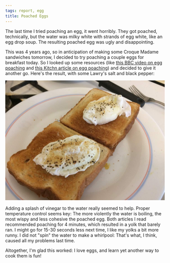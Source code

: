 ```yaml
---
tags: report, egg
title: Poached Eggs
---
```


The last time I tried poaching an egg, it went horribly. They got
poached, technically, but the water was milky white with strands of egg
white, like an egg drop soup. The resulting poached egg was ugly and
disappointing.

This was 4 years ago, so in anticipation of making some Croque Madame
sandwiches tomorrow, I decided to try poaching a couple eggs for
breakfast today. So I looked up some resources (like [this BBC video on
egg
poaching](https://www.bbcgoodfood.com/videos/techniques/how-poach-egg)
and [this Kitchn article on egg
poaching](http://www.thekitchn.com/how-to-poach-an-egg-easily-cooking-lessons-from-the-kitchn-205661))
and decided to give it another go. Here's the result, with some Lawry's
salt and black pepper:

![Poached eggs on toast on a plate](poached-eggs.jpg)

Adding a splash of vinegar to the water really seemed to help. Proper
temperature control seems key: The more violently the water is boiling,
the most wispy and less cohesive the poached egg. Both articles I read
recommended poaching for 4 minutes, which resulted in a yolk that barely
ran. I might go for 15-30 seconds less next time, I like my yolks a bit
more runny. I did not "spin" the water to make a whirlpool: That's what,
I think, caused all my problems last time.

Altogether, I'm glad this worked: I love eggs, and learn yet another way
to cook them is fun!
